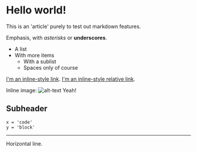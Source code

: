 # Hello world!

This is an 'article' purely to test out markdown features.

Emphasis, with *asterisks* or __underscores__.

* A list
* With more items
    * With a sublist
    * Spaces only of course

[I'm an inline-style link](https://www.google.com). [I'm an inline-style relative link](.././).

Inline image: ![alt-text](https://avatars3.githubusercontent.com/u/11553271?s=460&v=4) Yeah!

## Subheader

```
x = 'code'
y = 'block'
```

---

Horizontal line.
